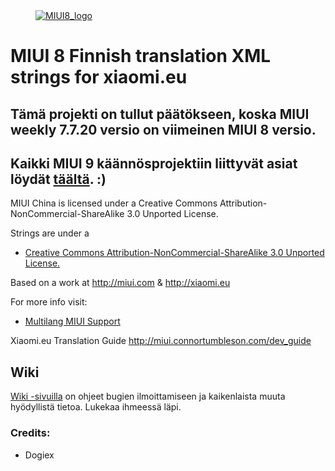 <dl><dd><a href="https://xiaomi.eu/" target="_blank"><img src="http://i.imgur.com/8mHvQNw.png" border="0" alt="MIUI8_logo"></a></dd></dl>




# MIUI 8 Finnish translation XML strings for xiaomi.eu

## Tämä projekti on tullut päätökseen, koska MIUI weekly 7.7.20 versio on viimeinen MIUI 8 versio.  
## Kaikki MIUI 9 käännösprojektiin liittyvät asiat löydät [täältä](https://github.com/dogiex/MA-XML-9.0-FINNISH). :)

MIUI China is licensed under a Creative Commons Attribution-NonCommercial-ShareAlike 3.0 Unported License.
 
Strings are under a 
- [Creative Commons Attribution-NonCommercial-ShareAlike 3.0 Unported License.](http://creativecommons.org/licenses/by-nc-sa/3.0/)

Based on a work at http://miui.com & http://xiaomi.eu

For more info visit:
- [Multilang MIUI Support](http://xiaomi.eu) 

Xiaomi.eu Translation Guide http://miui.connortumbleson.com/dev_guide

## Wiki
[Wiki -sivuilla](https://github.com/dogiex/MIUI-8.0-XML-FINNISH/wiki) on ohjeet bugien ilmoittamiseen ja kaikenlaista muuta hyödyllistä tietoa. Lukekaa ihmeessä läpi.

### Credits:
- Dogiex